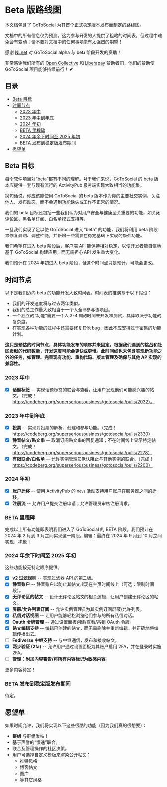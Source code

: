 # Beta 版路线图

本文档包含了 GoToSocial 为其首个正式稳定版本发布而制定的路线图。

文档中的所有信息仅为预测。这为参与开发的人提供了粗略的时间表，但过程中难免会有变动；请不要对文档中的任何事项抱有太强烈的期望！

感谢 [NLnet](https://nlnet.nl) 对 GoToSocial alpha 与 beta 阶段开发的资助！

非常感谢我们所有的 [Open Collective](https://opencollective.com/gotosocial) 和 [Liberapay](https://liberapay.com/gotosocial) 赞助者们，他们的赞助使 GoToSocial 项目能够持续前行！ 💕

## 目录

- [Beta 目标](#beta-目标)
- [时间节点](#时间节点)
  - [2023 年中](#2023-年中)
  - [2023 年中到年底](#2023-年中到年底)
  - [2024 年初](#2024-年初)
  - [BETA 里程碑](#beta-里程碑)
  - [2024 年余下时间至 2025 年初](#2024-年余下时间至-2025-年初)
  - [BETA 发布到稳定版发布期间](#beta-发布到稳定版发布期间)
- [愿望单](#愿望单)

## Beta 目标

每个软件项目对“beta”都有不同的理解。对于我们来说，GoToSocial 的 beta 版本应提供一套与现有流行的 ActivityPub 服务端实现大致相当的功能集。

换句话说，你应该能使用 GoToSocial 的 beta 版本作为你的主要社交实例，关注他人、发布动态，而不会遇到功能缺失或工作不正常的情况。

我们的 beta 目标还包括一些我们认为对用户安全与健康至关重要的功能，如关闭评论区、黑名单订阅、白名单模式支持等。

一旦我们实现了足以使 GoToSocial 进入 “beta” 的功能，我们将利用 beta 阶段来修复漏洞、调整性能，并新增一些需要在稳定基础上实现的额外功能。

我们希望在进入 beta 阶段后，客户端 API 能保持相对稳定，以便开发者能自信地基于 GoToSocial 构建应用，而无需担心 API 发生重大变化。

我们预计在 2024 年初进入 beta 阶段，但这个时间点只是预计，可能会更改。

## 时间节点

以下是我们迈向 beta 的功能开发大致时间表。时间表的推演基于以下假设：

- 我们的开发速度将与过去两年类似。
- 我们的总工作量大致相当于一个人全职参与该项目。
- 一个独立的“功能”需要一个人 2-4 周的时间来开发和测试，具体取决于功能的复杂度。
- 在实现各种功能的过程中还需要修复其他 bug，因此不应安排过于密集的功能计划。

**这只是预估的时间节点，具体功能发布的顺序并未固定。根据我们遇到的挑战和社区贡献的代码数量，开发速度可能会更快或更慢。此时间线也未包含实现新功能之外的任务，如管理、完善现有功能、重构代码、版本管理及确保与其他 AP 实现的兼容性。**

### 2023 年中

- [x] **话题标签** -- 实现话题标签的联合与查看，让用户发现他们可能感兴趣的帖文。（完成！ https://codeberg.org/superseriousbusiness/gotosocial/pulls/2032）。

### 2023 年中到年底

- [x] **投票** -- 实现对投票的解析、创建和参与功能。（完成！ https://codeberg.org/superseriousbusiness/gotosocial/pulls/2330）
- [x] **静音帖文/贴文串** -- 取消订阅贴文串的回复通知；不在时间线上显示特定帖文。（完成！ https://codeberg.org/superseriousbusiness/gotosocial/pulls/2278）
- [x] **有限联合/白名单** -- 允许实例管理员默认阻止与其他实例的联合。（完成！ https://codeberg.org/superseriousbusiness/gotosocial/pulls/2200）

### 2024 年初

- [x] **账户迁移** -- 使用 ActivityPub 的 `Move` 活动支持用户账户在服务器之间的迁移。
- [x] **注册流** -- 允许用户提交注册申请；允许管理员审核注册请求。

### BETA 里程碑

完成以上所有功能即表明我们进入了 GoToSocial 的 BETA 阶段。我们预计在 2024 年 2 月到 3 月之间实现这一阶段。编辑：最终在 2024 年 9 月到 10 月之间实现，抱歉！

### 2024 年余下时间至 2025 年初

这些功能按无特定顺序提供。

- [x] **v2 过滤规则** -- 实现过滤器 API 的第二版。
- [x] **静音账户** -- 静音账户以防止其帖文出现在主页时间线上（可选：限制时间段）。
- [x] **无评论区的帖文** -- 设计无评论区帖文的相关逻辑，让用户创建无评论区的帖文。
- [x] **屏蔽/允许列表订阅** -- 允许实例管理员为其实例订阅屏蔽/允许列表。
- [x] **私信对话视图** -- 让用户能够轻松浏览他们参与的所有私信对话。
- [x] **Oauth 令牌管理** -- 通过设置面板创建/查看/吊销 OAuth 令牌。
- [x] **贴文编辑支持** -- 编辑已创建的贴文，而无需删除并重新编辑。并正确地将编辑传播出去。
- [ ] **Fediverse 中继支持** -- 与中继通信，发布和接收帖文。
- [x] **两步验证 (2fa)** -- 允许用户通过设置面板为其账户启用 2FA，并在登录时实施 2FA。
- [ ] **管理：附加内容警告/将所有内容标记为敏感内容**。

更多内容待定！

### BETA 发布到稳定版发布期间

待定。

## 愿望单

如果时间允许，我们将实现以下这些很酷的功能（因为我们真的很想要）：

- **群组** 与群组发帖！
- 基于声誉的“慢速”联合。
- 联合及管理操作的社区决策。
- 用户可选择自定义模板来渲染公开帖文：
  - 推特风格
  - 博客帖文
  - 图库
  - 等其它风格
